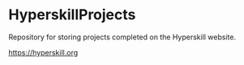 # HyperskillProjects
Repository for storing projects completed on the Hyperskill website.

https://hyperskill.org
